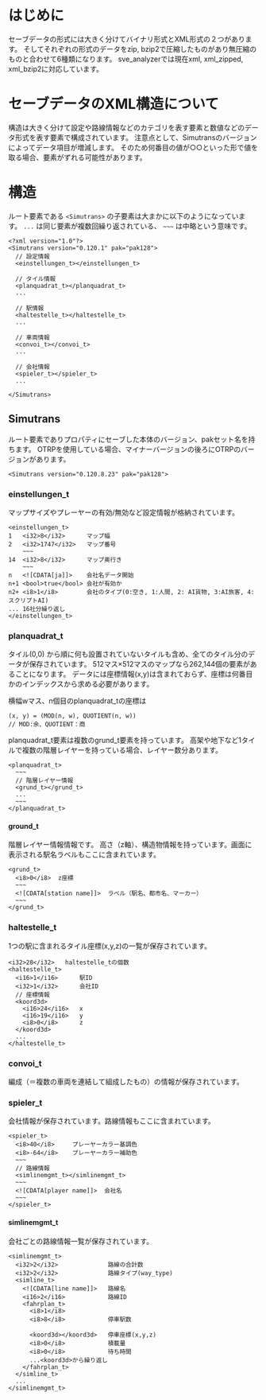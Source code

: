 
# はじめに
セーブデータの形式には大きく分けてバイナリ形式とXML形式の２つがあります。
そしてそれぞれの形式のデータをzip, bzip2で圧縮したものがあり無圧縮のものと合わせて6種類になります。
sve_analyzerでは現在xml, xml_zipped, xml_bzip2に対応しています。

# セーブデータのXML構造について
構造は大きく分けて設定や路線情報などのカテゴリを表す要素と数値などのデータ形式を表す要素で構成されています。
注意点として、Simutransのバージョンによってデータ項目が増減します。
そのため何番目の値が○○といった形で値を取る場合、要素がずれる可能性があります。

# 構造
ルート要素である `<Simutrans>` の子要素は大まかに以下のようになっています。
`...` は同じ要素が複数回繰り返されている、 `~~~` は中略という意味です。

```
<?xml version="1.0"?>
<Simutrans version="0.120.1" pak="pak128">
  // 設定情報
  <einstellungen_t></einstellungen_t>

  // タイル情報
  <planquadrat_t></planquadrat_t>
  ...

  // 駅情報
  <haltestelle_t></haltestelle_t>
  ...

  // 車両情報
  <convoi_t></convoi_t>
  ...

  // 会社情報
  <spieler_t></spieler_t>
  ...

</Simutrans>
```

## Simutrans
ルート要素でありプロパティにセーブした本体のバージョン、pakセット名を持ちます。
OTRPを使用している場合、マイナーバージョンの後ろにOTRPのバージョンがあります。

`<Simutrans version="0.120.8.23" pak="pak128">`

### einstellungen_t
マップサイズやプレーヤーの有効/無効など設定情報が格納されています。

```
<einstellungen_t>
1   <i32>8</i32>      マップ幅
2   <i32>1747</i32>   マップ番号
    ~~~
14  <i32>8</i32>      マップ奥行き
    ~~~
n   <![CDATA[ja]]>    会社名データ開始
n+1 <bool>true</bool> 会社が有効か
n2+ <i8>1</i8>        会社のタイプ(0:空き, 1:人間, 2: AI貨物, 3:AI旅客, 4:スクリプトAI)
... 16社分繰り返し
</einstellungen_t>
```

### planquadrat_t
タイル(0,0) から順に何も設置されていないタイルも含め、全てのタイル分のデータが保存されています。
512マス×512マスのマップなら262,144個の要素があることになります。
データには座標情報(x,y)は含まれておらず、座標は何番目かのインデックスから求める必要があります。

横幅wマス、n個目のplanquadrat_tの座標は

```
(x, y) = (MOD(n, w), QUOTIENT(n, w))
// MOD:余、QUOTIENT：商
```
planquadrat_t要素は複数のgrund_t要素を持っています。
高架や地下など1タイルで複数の階層レイヤーを持っている場合、レイヤー数分あります。

```
<planquadrat_t>
  ~~~
  // 階層レイヤー情報
  <grund_t></grund_t>
  ...
  ~~~
</planquadrat_t>
```

#### ground_t
階層レイヤー情報情報です。
高さ（z軸）、構造物情報を持っています。画面に表示される駅名ラベルもここに含まれています。

```
<grund_t>
  <i8>0</i8>  z座標
  ~~~
  <![CDATA[station name]]>  ラベル（駅名、都市名、マーカー）
  ~~~
</grund_t>
```

### haltestelle_t
1つの駅に含まれるタイル座標(x,y,z)の一覧が保存されています。

```
<i32>28</i32>   haltestelle_tの個数
<haltestelle_t>
  <i16>1</i16>      駅ID
  <i32>1</i32>      会社ID
  // 座標情報
  <koord3d>
    <i16>24</i16>   x
    <i16>19</i16>   y
    <i8>0</i8>      z
  </koord3d>
  ...
</haltestelle_t>
```

### convoi_t
編成（＝複数の車両を連結して組成したもの）の情報が保存されています。

### spieler_t
会社情報が保存されています。路線情報もここに含まれています。

```
<spieler_t>
  <i8>40</i8>     プレーヤーカラー基調色
  <i8>-64</i8>    プレーヤーカラー補助色
  ~~~
  // 路線情報
  <simlinemgmt_t></simlinemgmt_t>
  ~~~
  <![CDATA[player name]]>  会社名
  ~~~
</spieler_t>
```

#### simlinemgmt_t
会社ごとの路線情報一覧が保存されています。

```
<simlinemgmt_t>
  <i32>2</i32>              路線の合計数
  <i32>2</i32>              路線タイプ(way_type)
  <simline_t>
    <![CDATA[line name]]>   路線名
    <i16>2</i16>            路線ID
    <fahrplan_t>
      <i8>1</i8>
      <i8>8</i8>            停車駅数

      <koord3d></koord3d>   停車座標(x,y,z)
      <i8>0</i8>            積載量
      <i8>0</i8>            待ち時間
      ...<koord3d>から繰り返し
    </fahrplan_t>
  </simline_t>
  ...
</simlinemgmt_t>
```


